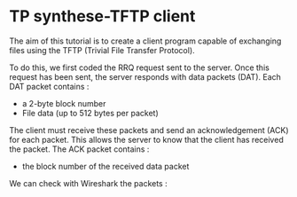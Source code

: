 # TP synthese-TFTP client

The aim of this tutorial is to create a client program capable of exchanging files using the
TFTP (Trivial File Transfer Protocol).

To do this, we first coded the RRQ request sent to the server. 
Once this request has been sent, the server responds with data packets (DAT). 
Each DAT packet contains :
- a 2-byte block number
- File data (up to 512 bytes per packet)
  
The client must receive these packets and send an acknowledgement (ACK) for each packet. This allows the server to know that the client has received the packet.
The ACK packet contains :
- the block number of the received data packet

We can check with Wireshark the packets  : 



